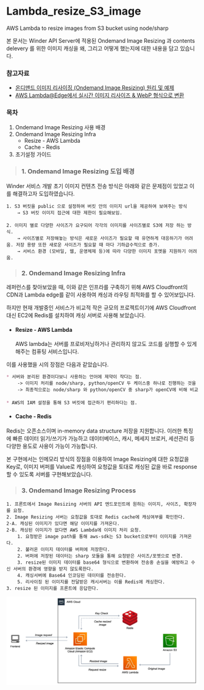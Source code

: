 # Lambda_resize_S3_image

AWS Lambda to resize images from S3 bucket using node/sharp

본 문서는 Winder API Server에 적용된 Ondemand Image Resizing 과 contents delevery 를 위한 이미지 캐싱을 왜, 그리고 어떻게 했는지에 대한 내용을 담고 있습니다.

### 참고자료
* [온디맨드 이미지 리사이징 (Ondemand Image Resizing) 원리 및 예제](https://roka88.dev/102)
* [AWS Lambda@Edge에서 실시간 이미지 리사이즈 & WebP 형식으로 변환](https://medium.com/daangn/lambda-edge%EB%A1%9C-%EA%B5%AC%ED%98%84%ED%95%98%EB%8A%94-on-the-fly-%EC%9D%B4%EB%AF%B8%EC%A7%80-%EB%A6%AC%EC%82%AC%EC%9D%B4%EC%A7%95-f4e5052d49f3)

### 목차
1. Ondemand Image Resizing 사용 배경
2. Ondemand Image Resizing Infra
    * Resize - AWS Lambda
    * Cache - Redis
3. 초기설정 가이드

> ### 1. Ondemand Image Resizing 도입 배경

Winder 서비스 개발 초기 이미지 컨텐츠 전송 방식은 아래와 같은 문제점이 있었고 이를 해결하고자 도입하였습니다.

```text
1. S3 버킷을 public 으로 설정하여 버킷 안의 이미지 url을 제공하여 보여주는 방식
    → S3 버킷 이미지 접근에 대한 제한이 필요해보임.

2. 이미지 별로 다양한 사이즈가 요구되어 각각의 이미지를 사이즈별로 S3에 저장 하는 방식.
    → 사이즈별로 저장해놓는 방식은 새로운 사이즈가 필요할 때 유연하게 대응하기가 어려움. 저장 용량 또한 새로운 사이즈가 필요할 때 마다 기하급수적으로 증가.
    → 서비스 환경 (모바일, 웹, 운영체제 등)에 따라 다양한 이미지 포멧을 지원하기 어려움.

```

> ### 2. Ondemand Image Resizing Infra

레퍼런스를 찾아보았을 때, 이와 같은 인프라를 구축하기 위해 AWS Cloudfront의 CDN과 Lambda edge를 같이 사용하여 캐싱과 라우팅 최적화를 할 수 있어보입니다.

하지만 현재 개발중인 서비스가 비교적 작은 규모의 프로젝트이기에 AWS Cloudfront 대신 EC2에 Redis를 설치하여 캐싱 서버로 사용해 보았습니다.

* #### Resize - AWS Lambda
  AWS lambda는 서버를 프로비저닝하거나 관리하지 않고도 코드를 실행할 수 있게 해주는 컴퓨팅 서비스입니다.

이를 사용했을 시의 장점은 다음과 같았습니다.
```markdown
* 서버와 분리된 환경이다보니 사용하는 언어에 제약이 작다는 점.
    -> 이미지 처리를 node/sharp, python/openCV 두 케이스중 하나로 진행하는 것을 염두에 두었습니다.
    -> 최종적으로는 node/sharp 와 python/openCV 중 sharp가 openCV에 비해 비교적 간단히 적용이 가능하다는 점에 sharp를 채택하여 사용했습니다.

* AWS의 IAM 설정을 통해 S3 버킷에 접근하기 편리하다는 점.
```

* #### Cache - Redis

Redis는 오픈소스이며 in-memory data structure 저장을 지원합니다. 이러한 특징 에 빠른 데이터 읽기/쓰기가 가능하고 데이터베이스, 캐시, 메세지 브로커, 세션관리 등 다양한 용도로 사용이 가능이 가능합니다.

본 구현에서는 인메모리 방식의 장점을 이용하여 Image Resizing에 대한 요청값을 Key로, 이미지 버퍼를 Value로 캐싱하여 요청값을 토대로 캐싱된 값을 바로 response 할 수 있도록 서버를 구현해보았습니다.

> ### 3. Ondemand Image Resizing Process

```
1. 프론트에서 Image Resizing 서버의 API 엔드포인트에 원하는 이미지, 사이즈, 확장자를 요청.
2. Image Resizing 서버는 요청값을 토대로 Redis cache에 캐싱여부를 확인한다.
2-A. 캐싱된 이미지가 있다면 해당 이미지를 가져온다. 
2-B. 캐싱된 이미지가 없다면 AWS Lambda에 이미지 처리 요청.
    1. 요청받은 image path를 통해 aws-sdk는 S3 bucket으로부터 이미지를 가져온다.
    2. 불러온 이미지 데이터를 버퍼에 저장한다. 
    2. 버퍼에 저장된 데이터는 sharp 모듈을 통해 요청받은 사이즈/포멧으로 변경.
    3. resize된 이미지 데이터를 base64 형식으로 변환하여 전송중 손실을 예방하고 수신 서버의 환경에 영향을 받지 않도록한다.
    4. 캐싱서버에 Base64 인코딩된 데이터를 전송한다.
    5. 리사이징 된 이미지를 전달받은 캐시서버는 이를 Redis에 캐싱한다.
3. resize 된 이미지를 프론트에 응답한다.
```

![img.png](process.png)